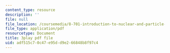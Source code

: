 ```yaml
---
content_type: resource
description: ''
file: null
file_location: /coursemedia/8-701-introduction-to-nuclear-and-particle-physics-fall-2020/adf515c70c47e95dd9e266848b8f97c4_tnxXcxiJnho.pdf
file_type: application/pdf
resourcetype: Document
title: 3play pdf file
uid: adf515c7-0c47-e95d-d9e2-66848b8f97c4
---
```

